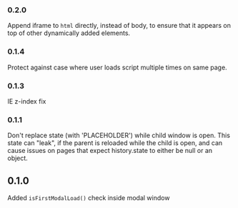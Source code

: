 ### 0.2.0

Append iframe to `html` directly, instead of body, to ensure that it appears on top of other dynamically added elements.

### 0.1.4

Protect against case where user loads script multiple times on same page.

### 0.1.3

IE z-index fix

### 0.1.1

Don't replace state (with 'PLACEHOLDER') while child window is open. This state can "leak", if the parent is reloaded while the child is open, and can cause issues on pages that expect history.state to either be null or an object.

## 0.1.0

Added `isFirstModalLoad()` check inside modal window